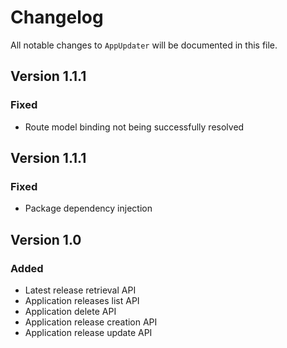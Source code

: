 # Changelog

All notable changes to `AppUpdater` will be documented in this file.

## Version 1.1.1

### Fixed
- Route model binding not being successfully resolved

## Version 1.1.1

### Fixed
- Package dependency injection

## Version 1.0

### Added
- Latest release retrieval API
- Application releases list API
- Application delete API
- Application release creation API
- Application release update API
